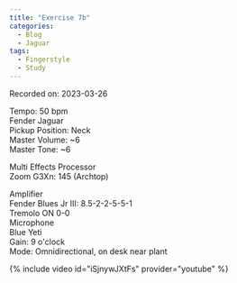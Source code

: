 ```yaml
---
title: "Exercise 7b"
categories:
  - Blog
  - Jaguar
tags:
  - Fingerstyle
  - Study
---
```

Recorded on: 2023-03-26

Tempo: 50 bpm    
Fender Jaguar    
Pickup Position: Neck   
Master Volume: ~6    
Master Tone: ~6   

Multi Effects Processor    
Zoom G3Xn: 145 (Archtop)  

Amplifier  
Fender Blues Jr III: 8.5-2-2-5-5-1  
Tremolo ON 0-0    
Microphone     
Blue Yeti   
Gain: 9 o'clock   
Mode: Omnidirectional, on desk near plant    

{% include video id="iSjnywJXtFs" provider="youtube" %}
